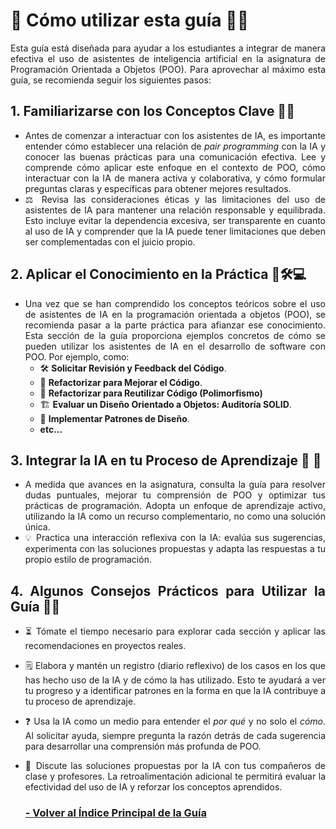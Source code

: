 <div style="text-align: justify;">

# 📘 Cómo utilizar esta guía 📘✅

Esta guía está diseñada para ayudar a los estudiantes a integrar de manera efectiva el uso de asistentes de inteligencia artificial en la asignatura de Programación Orientada a Objetos (POO). Para aprovechar al máximo esta guía, se recomienda seguir los siguientes pasos:

## 1. Familiarizarse con los Conceptos Clave 📖💡
- Antes de comenzar a interactuar con los asistentes de IA, es importante entender cómo establecer una relación de *pair programming* con la IA y conocer las buenas prácticas para una comunicación efectiva. Lee y comprende cómo aplicar este enfoque en el contexto de POO, cómo interactuar con la IA de manera activa y colaborativa, y cómo formular preguntas claras y específicas para obtener mejores resultados.
- ⚖️ Revisa las consideraciones éticas y las limitaciones del uso de asistentes de IA para mantener una relación responsable y equilibrada. Esto incluye evitar la dependencia excesiva, ser transparente en cuanto al uso de IA y comprender que la IA puede tener limitaciones que deben ser complementadas con el juicio propio.

## 2. Aplicar el Conocimiento en la Práctica 📖🛠️💻 
- Una vez que se han comprendido los conceptos teóricos sobre el uso de asistentes de IA en la programación orientada a objetos (POO), se recomienda pasar a la parte práctica para afianzar ese conocimiento. Esta sección de la guía proporciona ejemplos concretos de cómo se pueden utilizar los asistentes de IA en el desarrollo de software con POO. Por ejemplo, como:
  - 🛠️ **Solicitar Revisión y Feedback del Código**.
  - 🔄 **Refactorizar para Mejorar el Código**.
  - 🔁 **Refactorizar para Reutilizar Código (Polimorfismo)**
  - 🏗️ **Evaluar un Diseño Orientado a Objetos: Auditoría SOLID**.
  - 🧩 **Implementar  Patrones de Diseño**.
  - **etc...**

## 3. Integrar la IA en tu Proceso de Aprendizaje 🤖 📖
- A medida que avances en la asignatura, consulta la guía para resolver dudas puntuales, mejorar tu comprensión de POO y optimizar tus prácticas de programación. Adopta un enfoque de aprendizaje activo, utilizando la IA como un recurso complementario, no como una solución única.
- 💡 Practica una interacción reflexiva con la IA: evalúa sus sugerencias, experimenta con las soluciones propuestas y adapta las respuestas a tu propio estilo de programación.

## 4. Algunos Consejos Prácticos para Utilizar la Guía 📝🤖 
- ⏳ Tómate el tiempo necesario para explorar cada sección y aplicar las recomendaciones en proyectos reales.
- 🗒️ Elabora y mantén un registro (diario reflexivo) de los casos en los que has hecho uso de la IA y de cómo la has utilizado. Esto te ayudará a ver tu progreso y a identificar patrones en la forma en que la IA contribuye a tu proceso de aprendizaje.
- ❓ Usa la IA como un medio para entender el *por qué* y no solo el *cómo*. Al solicitar ayuda, siempre pregunta la razón detrás de cada sugerencia para desarrollar una comprensión más profunda de POO.
- 🤝 Discute las soluciones propuestas por la IA con tus compañeros de clase y profesores. La retroalimentación adicional te permitirá evaluar la efectividad del uso de IA y reforzar los conceptos aprendidos.

  ### [- Volver al Índice Principal de la Guía](/README.md)

</div>
